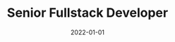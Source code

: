 ---
title: "Senior Fullstack Developer"
company: "Smash!Bang!Pow!"
employment: "Contractor"
date: 2022-01-01
highlights: [
  'Planned milestones and estimated the project with the designer and the product owner.',
  'Implemented Adobe XD design as a custom WordPress theme.',
  'Used d3.js to create a WordPress dashboard exposing key metrics.',
  'Used cron jobs and webhooks to import data from Podio.',
  'Created a custom WordPress plugin to manage and enrich Podio data.'
]
skills: ['WordPress', 'JavaScript', 'HTML', 'CSS', 'REST API', 'Adobe XD', 'd3.js']
website: 'https://sbp.dk'
---